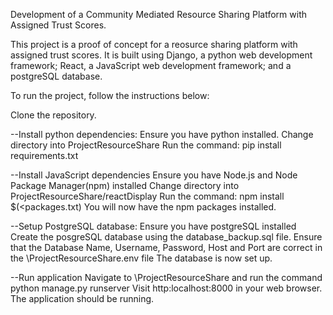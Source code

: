 Development of a Community Mediated Resource Sharing Platform with Assigned Trust Scores.

This project is a proof of concept for a reosurce sharing platform with assigned trust scores. 
It is built using Django, a python web development framework; React, a JavaScript web development framework; and a postgreSQL database. 

To run the project, follow the instructions below:

Clone the repository.

--Install python dependencies:
Ensure you have python installed.
Change directory into ProjectResourceShare
Run the command: pip install requirements.txt

--Install JavaScript dependencies
Ensure you have Node.js and Node Package Manager(npm) installed
Change directory into ProjectResourceShare/reactDisplay
Run the command: npm install $(<packages.txt)
You will now have the npm packages installed.

--Setup PostgreSQL database:
Ensure you have postgreSQL installed
Create the posgreSQL database using the database_backup.sql file.
Ensure that the Database Name,  Username, Password, Host and Port are correct in the \ProjectResourceShare\.env file
The database is now set up.

--Run application
Navigate to \ProjectResourceShare and run the command python manage.py runserver
Visit http:localhost:8000 in your web browser.
The application should be running.